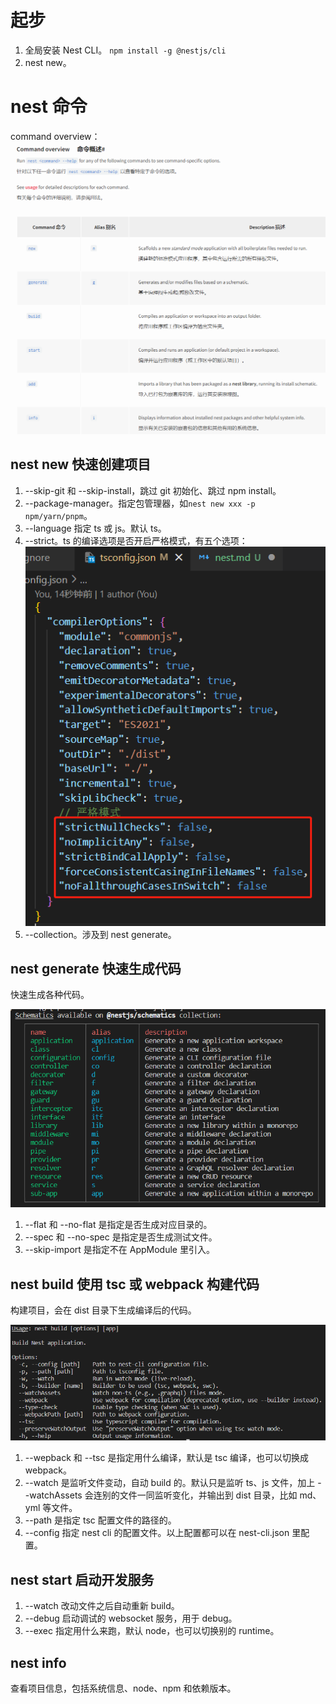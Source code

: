 <!--
 * @Author: CuiXiang xiang.cui@modeling-tech.com
 * @Date: 2023-08-30 10:19:53
 * @LastEditors: CuiXiang xiang.cui@modeling-tech.com
 * @LastEditTime: 2023-09-04 11:28:08
 * @FilePath: \nest-demo\md\nest.md
 * @Description: nest.js 相关笔记
-->

# 起步

1. 全局安装 Nest CLI。 `npm install -g @nestjs/cli`
2. nest new。

# nest 命令

command overview：
![command overview](./assets/command%20overview.png)

## nest new 快速创建项目

1. --skip-git 和 --skip-install，跳过 git 初始化、跳过 npm install。
2. --package-manager。指定包管理器，如`nest new xxx -p npm/yarn/pnpm`。
3. --language 指定 ts 或 js。默认 ts。
4. --strict。ts 的编译选项是否开启严格模式，有五个选项：
   ![严格模式](./assets/strict.png)
5. --collection。涉及到 nest generate。

## nest generate 快速生成代码

快速生成各种代码。

![schematics collection](./assets/schematics%20collection.png)

1. --flat 和 --no-flat 是指定是否生成对应目录的。
2. --spec 和 --no-spec 是指定是否生成测试文件。
3. --skip-import 是指定不在 AppModule 里引入。

## nest build 使用 tsc 或 webpack 构建代码

构建项目，会在 dist 目录下生成编译后的代码。

![nest build options](./assets/build.png)

1. --wepback 和 --tsc 是指定用什么编译，默认是 tsc 编译，也可以切换成 webpack。
2. --watch 是监听文件变动，自动 build 的。默认只是监听 ts、js 文件，加上 --watchAssets 会连别的文件一同监听变化，并输出到 dist 目录，比如 md、yml 等文件。
3. --path 是指定 tsc 配置文件的路径的。
4. --config 指定 nest cli 的配置文件。以上配置都可以在 nest-cli.json 里配置。

## nest start 启动开发服务

1. --watch 改动文件之后自动重新 build。
2. --debug 启动调试的 websocket 服务，用于 debug。
3. --exec 指定用什么来跑，默认 node，也可以切换别的 runtime。

## nest info

查看项目信息，包括系统信息、node、npm 和依赖版本。